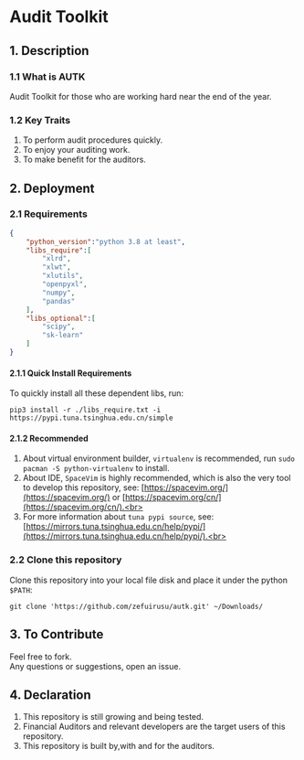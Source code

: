 # Audit Toolkit
## 1. Description
### 1.1 What is AUTK
Audit Toolkit for those who are working hard near the end of the year.
### 1.2 Key Traits
1. To perform audit procedures quickly.
2. To enjoy your auditing work.
3. To make benefit for the auditors.
## 2. Deployment
### 2.1 Requirements
```json
{
    "python_version":"python 3.8 at least",
    "libs_require":[
        "xlrd",
        "xlwt",
        "xlutils",
        "openpyxl",
        "numpy",
        "pandas"
    ],
    "libs_optional":[
        "scipy",
        "sk-learn"
    ]
}
```
#### 2.1.1 Quick Install Requirements
To quickly install all these dependent libs, run:<br>
```
pip3 install -r ./libs_require.txt -i https://pypi.tuna.tsinghua.edu.cn/simple
```
#### 2.1.2 Recommended
1. About virtual environment builder, `virtualenv` is recommended, run `sudo pacman -S python-virtualenv` to install.<br>
2. About IDE, `SpaceVim` is highly recommended, which is also the very tool to develop this repository, see: [https://spacevim.org/](https://spacevim.org/) or [https://spacevim.org/cn/](https://spacevim.org/cn/).<br>
3. For more information about `tuna pypi source`, see:[https://mirrors.tuna.tsinghua.edu.cn/help/pypi/](https://mirrors.tuna.tsinghua.edu.cn/help/pypi/).<br>

### 2.2 Clone this repository
Clone this repository into your local file disk and place it under the python `$PATH`:<br>
```
git clone 'https://github.com/zefuirusu/autk.git' ~/Downloads/
```
## 3. To Contribute
Feel free to fork.<br>
Any questions or suggestions, open an issue.<br>
## 4. Declaration
1. This repository is still growing and being tested.
2. Financial Auditors and relevant developers are the target users of this repository.
3. This repository is built by,with and for the auditors.
